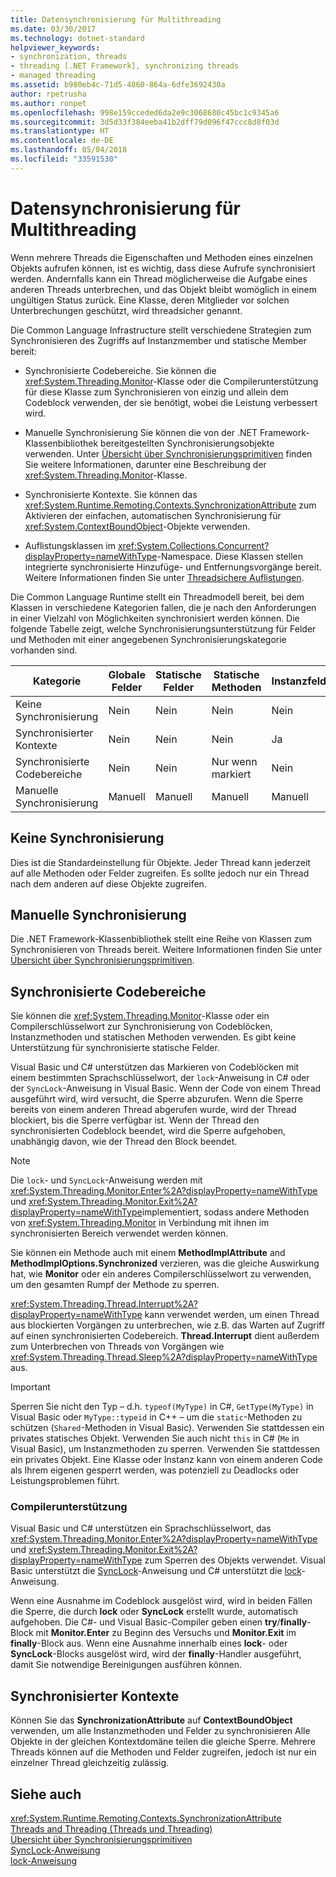 ```yaml
---
title: Datensynchronisierung für Multithreading
ms.date: 03/30/2017
ms.technology: dotnet-standard
helpviewer_keywords:
- synchronization, threads
- threading [.NET Framework], synchronizing threads
- managed threading
ms.assetid: b980eb4c-71d5-4860-864a-6dfe3692430a
author: rpetrusha
ms.author: ronpet
ms.openlocfilehash: 998e159cceded6da2e9c3068680c45bc1c9345a6
ms.sourcegitcommit: 3d5d33f384eeba41b2dff79d096f47ccc8d8f03d
ms.translationtype: HT
ms.contentlocale: de-DE
ms.lasthandoff: 05/04/2018
ms.locfileid: "33591530"
---
```

# <a name="synchronizing-data-for-multithreading"></a>Datensynchronisierung für Multithreading
Wenn mehrere Threads die Eigenschaften und Methoden eines einzelnen Objekts aufrufen können, ist es wichtig, dass diese Aufrufe synchronisiert werden. Andernfalls kann ein Thread möglicherweise die Aufgabe eines anderen Threads unterbrechen, und das Objekt bleibt womöglich in einem ungültigen Status zurück. Eine Klasse, deren Mitglieder vor solchen Unterbrechungen geschützt, wird threadsicher genannt.  
  
 Die Common Language Infrastructure stellt verschiedene Strategien zum Synchronisieren des Zugriffs auf Instanzmember und statische Member bereit:  
  
-   Synchronisierte Codebereiche. Sie können die <xref:System.Threading.Monitor>-Klasse oder die Compilerunterstützung für diese Klasse zum Synchronisieren von einzig und allein dem Codeblock verwenden, der sie benötigt, wobei die Leistung verbessert wird.  
  
-   Manuelle Synchronisierung Sie können die von der .NET Framework-Klassenbibliothek bereitgestellten Synchronisierungsobjekte verwenden. Unter [Übersicht über Synchronisierungsprimitiven](../../../docs/standard/threading/overview-of-synchronization-primitives.md) finden Sie weitere Informationen, darunter eine Beschreibung der <xref:System.Threading.Monitor>-Klasse.  
  
-   Synchronisierte Kontexte. Sie können das <xref:System.Runtime.Remoting.Contexts.SynchronizationAttribute> zum Aktivieren der einfachen, automatischen Synchronisierung für <xref:System.ContextBoundObject>-Objekte verwenden.  
  
-   Auflistungsklassen im <xref:System.Collections.Concurrent?displayProperty=nameWithType>-Namespace. Diese Klassen stellen integrierte synchronisierte Hinzufüge- und Entfernungsvorgänge bereit. Weitere Informationen finden Sie unter [Threadsichere Auflistungen](../../../docs/standard/collections/thread-safe/index.md).  
  
 Die Common Language Runtime stellt ein Threadmodell bereit, bei dem Klassen in verschiedene Kategorien fallen, die je nach den Anforderungen in einer Vielzahl von Möglichkeiten synchronisiert werden können. Die folgende Tabelle zeigt, welche Synchronisierungsunterstützung für Felder und Methoden mit einer angegebenen Synchronisierungskategorie vorhanden sind.  
  
|Kategorie|Globale Felder|Statische Felder|Statische Methoden|Instanzfelder|Instanzmethoden|Spezifische Codeblöcke|  
|--------------|-------------------|-------------------|--------------------|---------------------|----------------------|--------------------------|  
|Keine Synchronisierung|Nein|Nein|Nein|Nein|Nein|Nein|  
|Synchronisierter Kontexte|Nein|Nein|Nein|Ja|Ja|Nein|  
|Synchronisierte Codebereiche|Nein|Nein|Nur wenn markiert|Nein|Nur wenn markiert|Nur wenn markiert|  
|Manuelle Synchronisierung|Manuell|Manuell|Manuell|Manuell|Manuell|Manuell|  
  
## <a name="no-synchronization"></a>Keine Synchronisierung  
 Dies ist die Standardeinstellung für Objekte. Jeder Thread kann jederzeit auf alle Methoden oder Felder zugreifen. Es sollte jedoch nur ein Thread nach dem anderen auf diese Objekte zugreifen.  
  
## <a name="manual-synchronization"></a>Manuelle Synchronisierung  
 Die .NET Framework-Klassenbibliothek stellt eine Reihe von Klassen zum Synchronisieren von Threads bereit. Weitere Informationen finden Sie unter [Übersicht über Synchronisierungsprimitiven](../../../docs/standard/threading/overview-of-synchronization-primitives.md).  
  
## <a name="synchronized-code-regions"></a>Synchronisierte Codebereiche  
 Sie können die <xref:System.Threading.Monitor>-Klasse oder ein Compilerschlüsselwort zur Synchronisierung von Codeblöcken, Instanzmethoden und statischen Methoden verwenden. Es gibt keine Unterstützung für synchronisierte statische Felder.  
  
 Visual Basic und C# unterstützen das Markieren von Codeblöcken mit einem bestimmten Sprachschlüsselwort, der `lock`-Anweisung in C# oder der `SyncLock`-Anweisung in Visual Basic. Wenn der Code von einem Thread ausgeführt wird, wird versucht, die Sperre abzurufen. Wenn die Sperre bereits von einem anderen Thread abgerufen wurde, wird der Thread blockiert, bis die Sperre verfügbar ist. Wenn der Thread den synchronisierten Codeblock beendet, wird die Sperre aufgehoben, unabhängig davon, wie der Thread den Block beendet.  
  
> [!NOTE]
>  Die `lock`- und `SyncLock`-Anweisung werden mit <xref:System.Threading.Monitor.Enter%2A?displayProperty=nameWithType> und <xref:System.Threading.Monitor.Exit%2A?displayProperty=nameWithType>implementiert, sodass andere Methoden von <xref:System.Threading.Monitor> in Verbindung mit ihnen im synchronisierten Bereich verwendet werden können.  
  
 Sie können ein Methode auch mit einem **MethodImplAttribute** and **MethodImplOptions.Synchronized** verzieren, was die gleiche Auswirkung hat, wie **Monitor** oder ein anderes Compilerschlüsselwort zu verwenden, um den gesamten Rumpf der Methode zu sperren.  
  
 <xref:System.Threading.Thread.Interrupt%2A?displayProperty=nameWithType> kann verwendet werden, um einen Thread aus blockierten Vorgängen zu unterbrechen, wie z.B. das Warten auf Zugriff auf einen synchronisierten Codebereich. **Thread.Interrupt** dient außerdem zum Unterbrechen von Threads von Vorgängen wie <xref:System.Threading.Thread.Sleep%2A?displayProperty=nameWithType> aus.  
  
> [!IMPORTANT]
>  Sperren Sie nicht den Typ – d.h. `typeof(MyType)` in C#, `GetType(MyType)` in Visual Basic oder `MyType::typeid` in C++ – um die `static`-Methoden zu schützen (`Shared`-Methoden in Visual Basic). Verwenden Sie stattdessen ein privates statisches Objekt. Verwenden Sie auch nicht `this` in C# (`Me` in Visual Basic), um Instanzmethoden zu sperren. Verwenden Sie stattdessen ein privates Objekt. Eine Klasse oder Instanz kann von einem anderen Code als Ihrem eigenen gesperrt werden, was potenziell zu Deadlocks oder Leistungsproblemen führt.  
  
### <a name="compiler-support"></a>Compilerunterstützung  
 Visual Basic und C# unterstützen ein Sprachschlüsselwort, das <xref:System.Threading.Monitor.Enter%2A?displayProperty=nameWithType> und <xref:System.Threading.Monitor.Exit%2A?displayProperty=nameWithType> zum Sperren des Objekts verwendet. Visual Basic unterstützt die [SyncLock](~/docs/visual-basic/language-reference/statements/synclock-statement.md)-Anweisung und C# unterstützt die [lock](~/docs/csharp/language-reference/keywords/lock-statement.md)-Anweisung.  
  
 Wenn eine Ausnahme im Codeblock ausgelöst wird, wird in beiden Fällen die Sperre, die durch **lock** oder **SyncLock** erstellt wurde, automatisch aufgehoben. Die C#- und Visual Basic-Compiler geben einen **try**/**finally**-Block mit **Monitor.Enter** zu Beginn des Versuchs und **Monitor.Exit** im **finally**-Block aus. Wenn eine Ausnahme innerhalb eines **lock**- oder **SyncLock**-Blocks ausgelöst wird, wird der **finally**-Handler ausgeführt, damit Sie notwendige Bereinigungen ausführen können.  
  
## <a name="synchronized-context"></a>Synchronisierter Kontexte  
 Können Sie das **SynchronizationAttribute** auf **ContextBoundObject** verwenden, um alle Instanzmethoden und Felder zu synchronisieren Alle Objekte in der gleichen Kontextdomäne teilen die gleiche Sperre. Mehrere Threads können auf die Methoden und Felder zugreifen, jedoch ist nur ein einzelner Thread gleichzeitig zulässig.  
  
## <a name="see-also"></a>Siehe auch  
 <xref:System.Runtime.Remoting.Contexts.SynchronizationAttribute>  
 [Threads and Threading (Threads und Threading)](../../../docs/standard/threading/threads-and-threading.md)  
 [Übersicht über Synchronisierungsprimitiven](../../../docs/standard/threading/overview-of-synchronization-primitives.md)  
 [SyncLock-Anweisung](~/docs/visual-basic/language-reference/statements/synclock-statement.md)  
 [lock-Anweisung](~/docs/csharp/language-reference/keywords/lock-statement.md)
